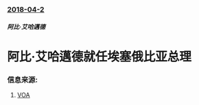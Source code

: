 ### [2018-04-2](/zh/news/2018/04/2/index.md)

##### 阿比·艾哈邁德
# 阿比·艾哈邁德就任埃塞俄比亚总理 




### 信息来源:

1. [VOA](https://www.voanews.com/a/ethiopia-new-prime-minister-pledges-reforms-to-end-violence/4329224.html)

